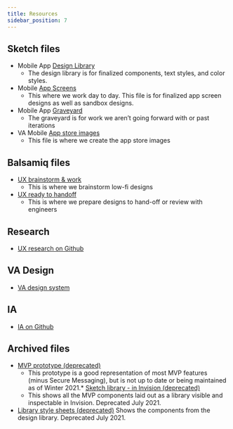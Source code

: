 ```yaml
---
title: Resources
sidebar_position: 7
---
```


## Sketch files
* Mobile App  [Design Library](https://www.sketch.com/s/dc5da595-7a22-4cdd-a850-bd91a80dd377) 
	* The design library is for finalized components, text styles, and color styles. 
* Mobile  [App Screens](https://www.sketch.com/s/2f57b5b0-1b81-4237-a2e6-e522d5e37d11) 
	* This where we work day to day. This file is for finalized app screen designs as well as sandbox designs.
* Mobile App  [Graveyard](https://www.sketch.com/s/1f5a847a-fff0-4bf8-979a-c8bc5eee48f5) 
	* The graveyard is for work we aren’t going forward with or past iterations 
* VA Mobile  [App store images](https://www.sketch.com/s/1a20755f-c11d-4838-9db3-ab04f1a931a8) 
	* This file is where we create the app store images

## Balsamiq files
*  [UX brainstorm & work](https://balsamiq.cloud/s4uw4la/pnnwuqv) 
	* This is where we brainstorm low-fi designs
*  [UX ready to handoff](https://balsamiq.cloud/s4uw4la/pa3zodh) 
	* This is where we prepare designs to hand-off or review with engineers
    
## Research
- [UX research on Github](https://github.com/department-of-veterans-affairs/va.gov-team/tree/master/products/va-mobile-app/ux-research) 

## VA Design
- [VA design system](https://design.va.gov/) 

## IA
- [IA on Github](https://github.com/department-of-veterans-affairs/va.gov-team/tree/master/products/va-mobile-app/ux-design/information-architecture) 

## Archived files
*   [MVP prototype (deprecated)](https://adhoc.invisionapp.com/console/share/GTZ1ESFF6BN/600511542) 
	* This prototype is a good representation of most MVP features (minus Secure Messaging), but is not up to date or being maintained as of Winter 2021.*  [Sketch library - in Invision (deprecated)](https://adhoc.invisionapp.com/console/share/AX108RJZPB6E/600511824) 
	* This shows all the MVP components laid out as a library visible and inspectable in Invision. Deprecated July 2021.
*  [Library style sheets (deprecated)](https://adhoc.invisionapp.com/share/AX108RJZPB6E#/screens/445194518) 
Shows the components from the design library. Deprecated July 2021.